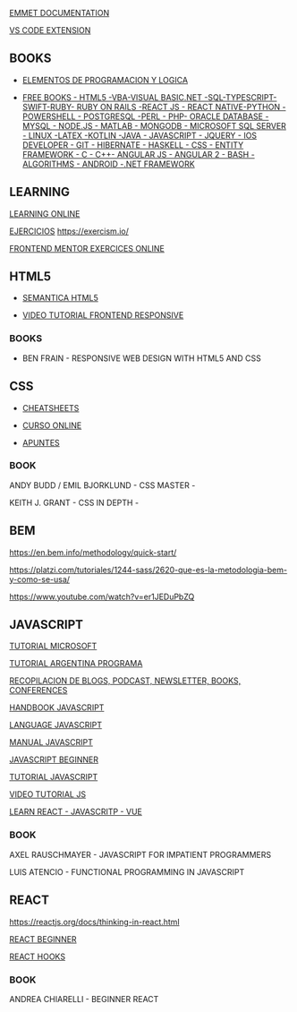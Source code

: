 [EMMET DOCUMENTATION](https://docs.emmet.io/cheat-sheet/)

[VS CODE EXTENSION](https://morioh.com/p/c8d9d12ec65b)

## BOOKS

- [ELEMENTOS DE PROGRAMACION Y LOGICA](http://elementosdeprogramacionylogica.web.unq.edu.ar/wp-content/uploads/sites/55/2019/03/cuadernillo_ver_0.41.pdf)

- [FREE BOOKS - HTML5 -VBA-VISUAL BASIC.NET -SQL-TYPESCRIPT-SWIFT-RUBY- RUBY ON RAILS -REACT JS - REACT NATIVE-PYTHON - POWERSHELL - POSTGRESQL -PERL - PHP- ORACLE DATABASE -MYSQL - NODE.JS - MATLAB - MONGODB - MICROSOFT SQL SERVER - LINUX -LATEX -KOTLIN -JAVA - JAVASCRIPT - JQUERY - IOS DEVELOPER - GIT - HIBERNATE - HASKELL - CSS - ENTITY FRAMEWORK - C - C++- ANGULAR JS - ANGULAR 2 - BASH -ALGORITHMS - ANDROID -.NET FRAMEWORK](https://books.goalkicker.com/)

## LEARNING

[LEARNING ONLINE](https://scrimba.com/)

[EJERCICIOS]()
https://exercism.io/

[FRONTEND MENTOR EXERCICES ONLINE](https://www.frontendmentor.io/challenges)

## HTML5

- [SEMANTICA HTML5](https://dev.to/kenbellows/stop-using-so-many-divs-an-intro-to-semantic-html-3i9i)

- [VIDEO TUTORIAL FRONTEND RESPONSIVE](https://www.youtube.com/watch?v=QA0XpGhiz5w)

### BOOKS

- BEN FRAIN - RESPONSIVE WEB DESIGN WITH HTML5 AND CSS

## CSS

- [CHEATSHEETS](https://lenguajecss.com/)

- [CURSO ONLINE](https://www.evernote.com/shard/s546/client/snv?noteGuid=7a0ac518-0366-4f85-844d-bbf39deac2ce&noteKey=5c96398fd3266e58ae998e3fb7c4af26&sn=https%3A%2F%2Fwww.evernote.com%2Fshard%2Fs546%2Fsh%2F7a0ac518-0366-4f85-844d-bbf39deac2ce%2F5c96398fd3266e58ae998e3fb7c4af26&title=Curso%2Ba%2Bfondo%2Bde%2BCSS)

- [APUNTES](https://drive.google.com/file/d/1WqIw3tPS6gNhEnma7iHl-PEfByKSIYGK/view)

### BOOK

ANDY BUDD / EMIL BJORKLUND - CSS MASTER -

KEITH J. GRANT - CSS IN DEPTH -

## BEM

https://en.bem.info/methodology/quick-start/

https://platzi.com/tutoriales/1244-sass/2620-que-es-la-metodologia-bem-y-como-se-usa/

https://www.youtube.com/watch?v=er1JEDuPbZQ

## JAVASCRIPT

[TUTORIAL MICROSOFT](https://www.youtube.com/playlist?list=PLlrxD0HtieHhW0NCG7M536uHGOtJ95Ut2)

[TUTORIAL ARGENTINA PROGRAMA](https://argentinaprograma.com/curso-javascript)

[RECOPILACION DE BLOGS, PODCAST, NEWSLETTER, BOOKS, CONFERENCES](https://dev.to/datastructures/awesome-javascript-best-blogs-books-people-podcasts-conferences-newsletters-videos-and-documentaries-on-the-web-updated-3ank)

[HANDBOOK JAVASCRIPT](https://www.freecodecamp.org/news/the-complete-javascript-handbook-f26b2c71719c/)

[LANGUAGE JAVASCRIPT ](https://lenguajejs.com/)

[MANUAL JAVASCRIPT](https://desarrolloweb.com/manuales/manual-javascript.html)

[JAVASCRIPT BEGINNER ](https://github.com/wesbos/beginner-javascript)

[TUTORIAL JAVASCRIPT](https://htmldog.com/guides/javascript/)

[VIDEO TUTORIAL JS](https://www.youtube.com/watch?v=PkZNo7MFNFg&t=10652s)

[LEARN REACT - JAVASCRITP - VUE ](https://scotch.io/)

### BOOK

AXEL RAUSCHMAYER - JAVASCRIPT FOR IMPATIENT PROGRAMMERS

LUIS ATENCIO - FUNCTIONAL PROGRAMMING IN JAVASCRIPT

## REACT

https://reactjs.org/docs/thinking-in-react.html

[REACT BEGINNER](https://www.freecodecamp.org/news/react-beginner-handbook/)

[REACT HOOKS](https://nikgraf.github.io/react-hooks/)

### BOOK

ANDREA CHIARELLI - BEGINNER REACT
